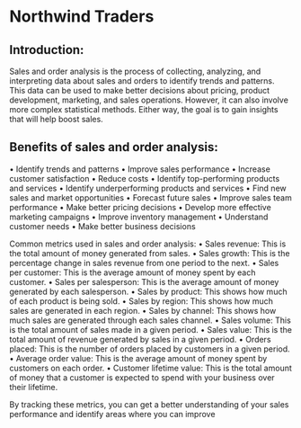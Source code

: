 # Northwind Traders

## Introduction:

Sales and order analysis is the process of collecting, analyzing, and interpreting data about sales and orders to identify trends and patterns. This data can be used to make better decisions about pricing, product development, marketing, and sales operations.
However, it can also involve more complex statistical methods. Either way, the goal is to gain insights that will help boost sales.

## Benefits of sales and order analysis:

•	Identify trends and patterns
•	Improve sales performance
•	Increase customer satisfaction
•	Reduce costs
•	Identify top-performing products and services
•	Identify underperforming products and services
•	Find new sales and market opportunities
•	Forecast future sales
•	Improve sales team performance
•	Make better pricing decisions
•	Develop more effective marketing campaigns
•	Improve inventory management
•	Understand customer needs
•	Make better business decisions

Common metrics used in sales and order analysis:
•	Sales revenue: This is the total amount of money generated from sales.
•	Sales growth: This is the percentage change in sales revenue from one period to the next.
•	Sales per customer: This is the average amount of money spent by each customer.
•	Sales per salesperson: This is the average amount of money generated by each salesperson.
•	Sales by product: This shows how much of each product is being sold.
•	Sales by region: This shows how much sales are generated in each region.
•	Sales by channel: This shows how much sales are generated through each sales channel.
•	Sales volume: This is the total amount of sales made in a given period.
•	Sales value: This is the total amount of revenue generated by sales in a given period.
•	Orders placed: This is the number of orders placed by customers in a given period.
•	Average order value: This is the average amount of money spent by customers on each order.
•	Customer lifetime value: This is the total amount of money that a customer is expected to spend with your business over their lifetime.

By tracking these metrics, you can get a better understanding of your sales performance and identify areas where you can improve
